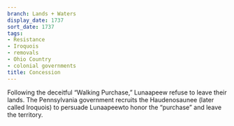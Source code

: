 ```yaml
---
branch: Lands + Waters
display_date: 1737
sort_date: 1737
tags:
- Resistance
- Iroquois
- removals
- Ohio Country
- colonial governments
title: Concession
---
```


Following the deceitful “Walking Purchase,” Lunaapeew refuse to leave their lands. The Pennsylvania government recruits the Haudenosaunee (later called Iroquois) to persuade Lunaapeewto honor the “purchase” and leave the territory.